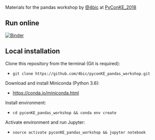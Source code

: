 
Materials for the pandas workshop by [@4bic] at [PyConKE_2018]

Run online
----------

[![Binder](https://mybinder.org/badge.svg)](https://mybinder.org/v2/gh/4bic/pyconKE_pandas_workshop/master)

Local installation
------------------

Clone this repository from the terminal (Git is required):

- `git clone https://github.com/4bic/pyconKE_pandas_workshop.git`

Download and install Miniconda (Python 3.6):

- https://conda.io/miniconda.html

Install environment:

- `cd pyconKE_pandas_workshop && conda env create`

Activate environment and run Jupyter:

- `source activate pyconKE_pandas_workshop && jupyter notebook`

[@4bic]:https://github.com/4bic
[PyConKE_2018]:https://www.pycon.or.ke
